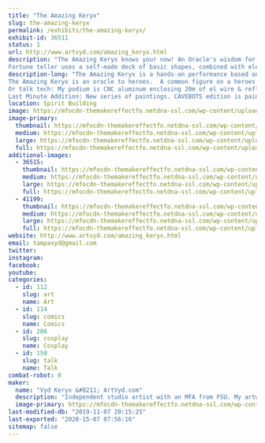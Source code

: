 ```yaml
---
title: "The Amazing Keryx"
slug: the-amazing-keryx
permalink: /exhibits/the-amazing-keryx/
exhibit-id: 36511
status: 1
url: http://www.artvyd.com/amazing_keryx.html
description: "The Amazing Keryx knows your now! An Oracle's wisdom for your personal Hero Journey. Positive for any age.
Fortune teller uses a self-made deck of basic shapes, combined with elements of ancient and modern storytelling to reveal your hero within. To make clear the labyrinth of everyday life. To say: \"YES you can!\""
description-long: "The Amazing Keryx is a hands-on performance based on the universal principles of Joseph Campbell. Guests can visit a real life Zoltar machine (movie BIG 1988). 
The Amazing Keryx is an oracle to heroes.  A common figure on a heroes' journey is a mentor with a unique object, map, and kind words that spark the call to adventure. The cards are used to discuss current difficulties and reveal positive solutions. References to classic stories or modern movies are easy examples that prove they are not alone in their human struggles. It also points out that it has been done before and you can too!
Or talk tech: My podium is CNC aluminum enclosing 20m of el wire & reflective fabrics. My cosplay has Litex 1.5m sleeves and I hope to add a palm held POV if I improve my soldering skills enough. Cards are hand-made wood or digital print. Magic, fused glass stones I made (as part of 2018 http://www.artvyd.com/astral_unit_sculpture.html) are used for my new extended readings. The second footprint in my display is an art easel with a sample of my comic book art: \"Self Portrait\" includes a LED circuit and 3D scan/printer figure (Miami Maker 2016). I have \"SpiriTech\" animals- Bristlebot tiny robots that skitter on my table top between readings.
Last Minute Addition: New series of paintings. CAVEBOTS edition is painted by Bristlebot robots. UV paint and LED blacklights built into canvas. Premiering at MFO19!"
location: Spirit Building
image: https://mfocdn-themakereffectfo.netdna-ssl.com/wp-content/uploads/2019/08/AmazingKeryx2019.jpg
image-primary:
  thumbnail: https://mfocdn-themakereffectfo.netdna-ssl.com/wp-content/uploads/2019/08/AmazingKeryx2019-150x150.jpg
  medium: https://mfocdn-themakereffectfo.netdna-ssl.com/wp-content/uploads/2019/08/AmazingKeryx2019-300x300.jpg
  large: https://mfocdn-themakereffectfo.netdna-ssl.com/wp-content/uploads/2019/08/AmazingKeryx2019.jpg
  full: https://mfocdn-themakereffectfo.netdna-ssl.com/wp-content/uploads/2019/08/AmazingKeryx2019.jpg
additional-images:
  - 36515:
    thumbnail: https://mfocdn-themakereffectfo.netdna-ssl.com/wp-content/uploads/2019/08/AmazingKeryx_logo-1-150x74.png
    medium: https://mfocdn-themakereffectfo.netdna-ssl.com/wp-content/uploads/2019/08/AmazingKeryx_logo-1-300x51.png
    large: https://mfocdn-themakereffectfo.netdna-ssl.com/wp-content/uploads/2019/08/AmazingKeryx_logo-1.png
    full: https://mfocdn-themakereffectfo.netdna-ssl.com/wp-content/uploads/2019/08/AmazingKeryx_logo-1.png
  - 41199:
    thumbnail: https://mfocdn-themakereffectfo.netdna-ssl.com/wp-content/uploads/2019/11/CavebotPaintings-1-150x150.jpg
    medium: https://mfocdn-themakereffectfo.netdna-ssl.com/wp-content/uploads/2019/11/CavebotPaintings-1-225x300.jpg
    large: https://mfocdn-themakereffectfo.netdna-ssl.com/wp-content/uploads/2019/11/CavebotPaintings-1.jpg
    full: https://mfocdn-themakereffectfo.netdna-ssl.com/wp-content/uploads/2019/11/CavebotPaintings-1.jpg
website: http://www.artvyd.com/amazing_keryx.html
email: tampavyd@gmail.com
twitter: 
instagram: 
facebook: 
youtube: 
categories:
  - id: 112
    slug: art
    name: Art
  - id: 114
    slug: comics
    name: Comics
  - id: 286
    slug: cosplay
    name: Cosplay
  - id: 150
    slug: talk
    name: Talk
combat-robot: 0
maker:
  name: "Vyd Keryx &#8211; ArtVyd.com"
  description: "Independent studio artist with an MFA from FSU. My artwork is focused on HERO. I combine principles of Joseph Campbell & Bob Rauschenberg with Pop Culture materials. My hometown is Sanibel island, Florida. Art Handler. Member of IATSE 647: setting up broadway plays in local theaters; I specialize in video.  "
  image-primary: https://mfocdn-themakereffectfo.netdna-ssl.com/wp-content/uploads/2019/08/ArtVyd-300x300.png
last-modified-db: "2019-11-07 20:15:25"
last-exported: "2020-15-07 07:56:16"
sitemap: false
---
```

